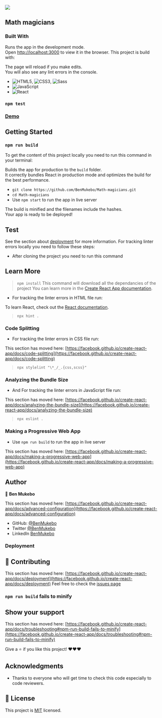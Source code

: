 
![](https://img.shields.io/badge/Microverse-blueviolet)

## Math magicians

### Built With

Runs the app in the development mode.\
Open [http://localhost:3000](http://localhost:3000) to view it in the browser.
This project is build with:

The page will reload if you make edits.\
You will also see any lint errors in the console.
- ![HTML5](https://img.shields.io/badge/-HTML5-000000?style=flat&logo=html5&logoColor=ffffff&labelColor=E34F26), ![CSS3](https://img.shields.io/badge/-CSS3-000000?style=flat&logo=css3&logoColor=ffffff&labelColor=1572B6), ![Sass](https://img.shields.io/badge/-Sass-000000?style=flat&logo=sass&logoColor=ffffff&labelColor=%23CC6699)
- ![JavaScript](https://img.shields.io/badge/-JavaScript-000000?style=flat&logo=javascript)
- ![React](https://img.shields.io/badge/-React-000000?style=flat&logo=react)

### `npm test`
### [Demo]()

## Getting Started

### `npm run build`
To get the content of this project locally you need to run this command in your terminal:

Builds the app for production to the `build` folder.\
It correctly bundles React in production mode and optimizes the build for the best performance.
- `git clone https://github.com/BenMukebo/Math-magicians.git`
- `cd Math-magicians`
- Use `npm start` to run the app in live server

The build is minified and the filenames include the hashes.\
Your app is ready to be deployed!
## Test

See the section about [deployment](https://facebook.github.io/create-react-app/docs/deployment) for more information.
For tracking linter errors locally you need to follow these steps:

- After cloning the project you need to run this command

## Learn More
  > `npm install`
  > This command will download all the dependancies of the project
You can learn more in the [Create React App documentation](https://facebook.github.io/create-react-app/docs/getting-started).
- For tracking the linter errors in HTML file run:

To learn React, check out the [React documentation](https://reactjs.org/).
  > `npx hint .`
### Code Splitting
- For tracking the linter errors in CSS file run:

This section has moved here: [https://facebook.github.io/create-react-app/docs/code-splitting](https://facebook.github.io/create-react-app/docs/code-splitting)
  > `npx stylelint "\*_/_.{css,scss}"`
### Analyzing the Bundle Size
- And For tracking the linter errors in JavaScript file run:

This section has moved here: [https://facebook.github.io/create-react-app/docs/analyzing-the-bundle-size](https://facebook.github.io/create-react-app/docs/analyzing-the-bundle-size)
  > `npx eslint .`
### Making a Progressive Web App
- Use `npm run build` to run the app in live server

This section has moved here: [https://facebook.github.io/create-react-app/docs/making-a-progressive-web-app](https://facebook.github.io/create-react-app/docs/making-a-progressive-web-app)
## Author


👤 **Ben Mukebo**

This section has moved here: [https://facebook.github.io/create-react-app/docs/advanced-configuration](https://facebook.github.io/create-react-app/docs/advanced-configuration)


- GitHub: [@BenMukebo](https://github.com/BenMukebo)
- Twitter [@BenMukebo](https://twitter.com/BenMukebo)
- LinkedIn [BenMukebo](https://www.linkedin.com/in/kasongo-mukebo-ben-591720205/)

### Deployment
## :handshake: Contributing

This section has moved here: [https://facebook.github.io/create-react-app/docs/deployment](https://facebook.github.io/create-react-app/docs/deployment)
Feel free to check the [issues page](https://github.com/BenMukebo/Math-magicians/issues)

### `npm run build` fails to minify
## Show your support

This section has moved here: [https://facebook.github.io/create-react-app/docs/troubleshooting#npm-run-build-fails-to-minify](https://facebook.github.io/create-react-app/docs/troubleshooting#npm-run-build-fails-to-minify)

Give a :star: if you like this project! ❤️❤️❤️

## Acknowledgments

- Thanks to everyone who will get time to check this code especially to code reviewers.

## 📝 License

This project is [MIT](https://github.com/microverseinc/readme-template/blob/master/MIT.md) licensed.